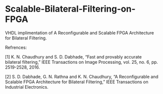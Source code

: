 # Scalable-Bilateral-Filtering-on-FPGA

VHDL implimentation of A Reconfigurable and Scalable FPGA Architecture for Bilateral Filtering.

Refrences:

[1] K. N. Chaudhury and S. D. Dabhade, “Fast and provably accurate bilateral filtering,” IEEE Transactions on Image Processing, vol. 25, no. 6, pp. 2519-2528, 2016.

[2] S. D. Dabhade, G. N. Rathna and K. N. Chaudhury, “A Reconfigurable and Scalable FPGA Architecture for Bilateral Filtering,” IEEE Transactions on Industrial Electronics.
